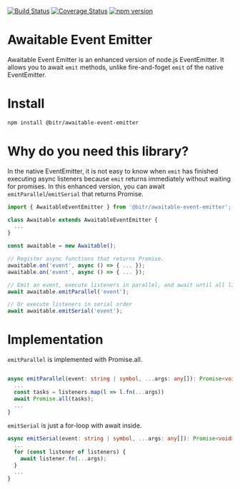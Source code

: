 [![Build Status](https://travis-ci.org/bitrinjani/awaitable-event-emitter.svg?branch=master)](https://travis-ci.org/bitrinjani/awaitable-event-emitter) [![Coverage Status](https://coveralls.io/repos/github/bitrinjani/awaitable-event-emitter/badge.svg?branch=master&i=2)](https://coveralls.io/github/bitrinjani/awaitable-event-emitter?branch=master) [![npm version](https://badge.fury.io/js/%40bitr%2Fawaitable-event-emitter.svg)](https://badge.fury.io/js/%40bitr%2Fawaitable-event-emitter)

# Awaitable Event Emitter
Awaitable Event Emitter is an enhanced version of node.js EventEmitter. It allows you to await `emit` methods, unlike fire-and-foget `emit` of the native EventEmitter.

# Install

```bash
npm install @bitr/awaitable-event-emitter 
```

# Why do you need this library?

In the native EventEmitter, it is not easy to know when `emit` has finished executing async listeners because `emit` returns immediately without waiting for promises. In this enhanced version, you can await `emitParallel`/`emitSerial` that returns Promise.

```typescript
import { AwaitableEventEmitter } from '@bitr/awaitable-event-emitter';

class Awaitable extends AwaitableEventEmitter {
  ...
}

const awaitable = new Awaitable();

// Register async functions that returns Promise.
awaitable.on('event', async () => { ... });
awaitable.on('event', async () => { ... });

// Emit an event, execute listeners in parallel, and await until all listeners have finished. 
await awaitable.emitParallel('event');

// Or execute listeners in serial order
await awaitable.emitSerial('event');
```

# Implementation

`emitParallel` is implemented with Promise.all. 

```typescript

async emitParallel(event: string | symbol, ...args: any[]): Promise<void> {
  ...
  const tasks = listeners.map(l => l.fn(...args))
  await Promise.all(tasks);  
  ...
}
```

`emitSerial` is just a for-loop with await inside.

```typescript
async emitSerial(event: string | symbol, ...args: any[]): Promise<void> {
  ...
  for (const listener of listeners) {
    await listener.fn(...args);
  }
  ...
} 
```


